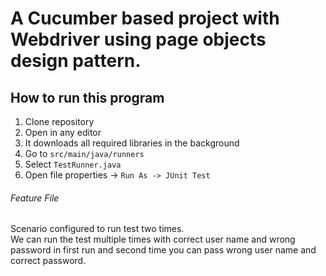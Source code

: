 # A Cucumber based project with Webdriver using page objects design pattern.


## How to run this program 

1) Clone repository 
2) Open in any editor 
3) It downloads all required libraries in the background
4) Go to `src/main/java/runners` 
5) Select `TestRunner.java`
6) Open file properties -> `Run As -> JUnit Test`


###### Feature File
 Scenario configured to run test two times.  
 We can run the test multiple times with correct user name and wrong password in first run and second time you can pass wrong user name and correct password.